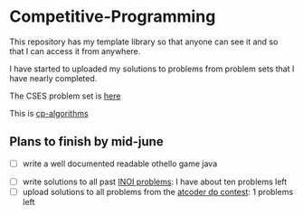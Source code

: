 # Competitive-Programming

This repository has my template library so that anyone can see it and so that I can access it from anywhere.

I have started to uploaded my solutions to problems from problem sets that I have nearly completed.

The CSES problem set is [here](https://cses.fi/problemset/)

This is [cp-algorithms](https://cp-algorithms.com/)

## Plans to finish by mid-june

- [ ] write a well documented readable othello game java
<!-- - [ ] write and upload the following from [cp-algorithms](https://cp-algorithms.com) -->
<!--   - [ ] knuth optimisation -->
<!--   - [ ] bridge finding -->
<!--   - [x] convex hull trick -->
<!--   - [ ] disjoint set union problems -->
- [ ] write solutions to all past [INOI problems](https://www.codechef.com/INOIPRAC): I have about ten problems left
- [ ] upload solutions to all problems from the [atcoder dp contest](https://atcoder.jp/contests/dp/tasks): 1 problems left
